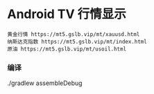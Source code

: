
# Android TV 行情显示
```
黄金行情 https://mt5.gslb.vip/mt/xauusd.html  
纳斯达克指数 https://mt5.gslb.vip/mt/index.html
原油 https://mt5.gslb.vip/mt/usoil.html 
```

### 编译

./gradlew assembleDebug
